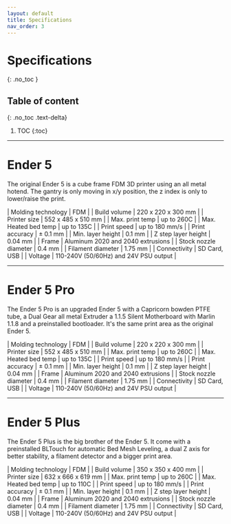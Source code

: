 ```yaml
---
layout: default
title: Specifications
nav_order: 3
---
```


# Specifications
{: .no_toc }

## Table of content
{: .no_toc .text-delta}

1. TOC
{:toc}

---

# Ender 5

The original Ender 5 is a cube frame FDM 3D printer using an all metal hotend.
The gantry is only moving in x/y position, the z index is only to lower/raise the print.

| Molding technology     | FDM                                   |
| Build volume           | 220 x 220 x 300 mm                    |
| Printer size           | 552 x 485 x 510 mm                    |
| Max. print temp        | up to 260C                            |
| Max. Heated bed temp   | up to 135C                            |
| Print speed            | up to 180 mm/s                        |
| Print accuracy         | ± 0.1 mm                              |
| Min. layer height      | 0.1 mm                                |
| Z step layer height    | 0.04 mm                               |
| Frame                  | Aluminum 2020 and 2040 extrusions     |
| Stock nozzle diameter  | 0.4 mm                                |
| Filament diameter      | 1.75 mm                               |
| Connectivity           | SD Card, USB                          |
| Voltage                | 110-240V (50/60Hz) and 24V PSU output |

---

# Ender 5 Pro

The Ender 5 Pro is an upgraded Ender 5 with a Capricorn bowden PTFE tube, a Dual Gear all metal Extruder a 1.1.5 Silent Motherboard with Marlin 1.1.8 and a preinstalled bootloader. It's the same print area as the original Ender 5.

| Molding technology     | FDM                                   |
| Build volume           | 220 x 220 x 300 mm                    |
| Printer size           | 552 x 485 x 510 mm                    |
| Max. print temp        | up to 260C                            |
| Max. Heated bed temp   | up to 135C                            |
| Print speed            | up to 180 mm/s                        |
| Print accuracy         | ± 0.1 mm                              |
| Min. layer height      | 0.1 mm                                |
| Z step layer height    | 0.04 mm                               |
| Frame                  | Aluminum 2020 and 2040 extrusions     |
| Stock nozzle diameter  | 0.4 mm                                |
| Filament diameter      | 1.75 mm                               |
| Connectivity           | SD Card, USB                          |
| Voltage                | 110-240V (50/60Hz) and 24V PSU output |

---

# Ender 5 Plus

The Ender 5 Plus is the big brother of the Ender 5. It come with a preinstalled BLTouch for automatic Bed Mesh Leveling, a dual Z axis for better stability, a filament detector and a bigger print area.

| Molding technology     | FDM                                   |
| Build volume           | 350 x 350 x 400 mm                    |
| Printer size           | 632 x 666 x 619 mm                    |
| Max. print temp        | up to 260C                            |
| Max. Heated bed temp   | up to 110C                            |
| Print speed            | up to 180 mm/s                        |
| Print accuracy         | ± 0.1 mm                              |
| Min. layer height      | 0.1 mm                                |
| Z step layer height    | 0.04 mm                               |
| Frame                  | Aluminum 2020 and 2040 extrusions     |
| Stock nozzle diameter  | 0.4 mm                                |
| Filament diameter      | 1.75 mm                               |
| Connectivity           | SD Card, USB                          |
| Voltage                | 110-240V (50/60Hz) and 24V PSU output |